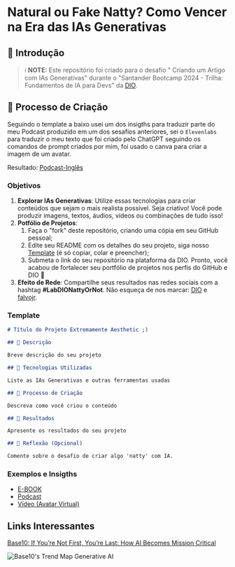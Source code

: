 # Natural ou Fake Natty? Como Vencer na Era das IAs Generativas

## 🚀 Introdução

> ℹ️ **NOTE:** Este repositório foi criado para o desafio "
> Criando um Artigo com IAs Generativas" durante o "Santander Bootcamp 2024 - Trilha: Fundamentos de IA para Devs" da [DIO](https://dio.me).

## 🧐 Processo de Criação

Seguindo o template a baixo usei um dos insigths para traduzir parte do meu Podcast produzido em um dos sesafios anteriores, sei o `Elevenlabs` para traduzir o meu texto que foi criado pelo ChatGPT seguindo os comandos de prompt criados por mim, foi usado o canva para criar a imagem de um avatar.

Resultado: [Podcast-Inglês]()

### Objetivos

1. **Explorar IAs Generativas**: Utilize essas tecnologias para criar conteúdos que sejam o mais realista possível. Seja criativo! Você pode produzir imagens, textos, áudios, vídeos ou combinações de tudo isso!
1. **Potfólio de Projetos**:
   1. Faça o "fork" deste repositório, criando uma cópia em seu GitHub pessoal;
   2. Edite seu README com os detalhes do seu projeto, siga nosso [Template](#template) (é só copiar, colar e preencher);
   3. Submeta o link do seu repositório na plataforma da DIO. Pronto, você acabou de fortalecer seu portfólio de projetos nos perfis do GitHub e DIO 🚀
1. **Efeito de Rede**: Compartilhe seus resultados nas redes sociais com a hashtag **#LabDIONattyOrNot**. Não esqueça de nos marcar: [DIO](https://www.linkedin.com/school/dio-makethechange) e [falvojr](https://www.linkedin.com/in/falvojr).

### Template

```markdown
# Título do Projeto Extremamente Aesthetic ;)

## 📒 Descrição

Breve descrição do seu projeto

## 🤖 Tecnologias Utilizadas

Liste as IAs Generativas e outras ferramentas usadas

## 🧐 Processo de Criação

Descreva como você criou o conteúdo

## 🚀 Resultados

Apresente os resultados do seu projeto

## 💭 Reflexão (Opcional)

Comente sobre o desafio de criar algo 'natty' com IA.
```

### Exemplos e Insigths

- [E-BOOK](/exemplos/E-BOOK.md)
- [Podcast](/exemplos/PODCAST.md)
- [Vídeo (Avatar Virtual)](/exemplos/VIDEO.md)

## Links Interessantes

[Base10: If You’re Not First, You’re Last: How AI Becomes Mission Critical](https://base10.vc/post/generative-ai-mission-critical/)

![Base10's Trend Map Generative AI](https://github.com/digitalinnovationone/lab-natty-or-not/assets/730492/f4df26e8-f8f7-4419-8252-c69d73ea930c)
